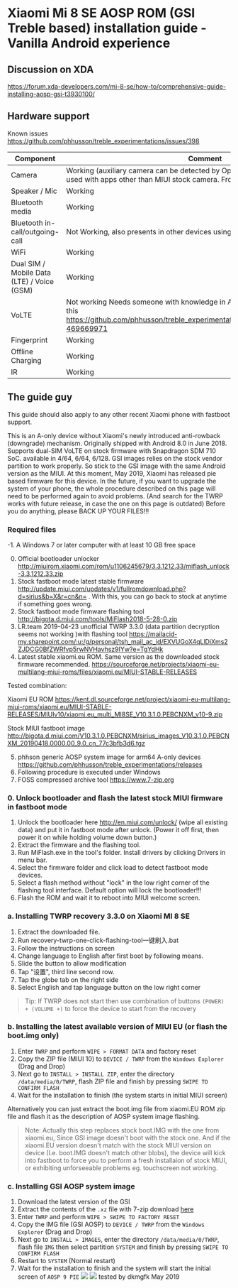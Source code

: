 # Xiaomi Mi 8 SE AOSP ROM (GSI Treble based) installation guide - Vanilla Android experience
## Discussion on XDA
https://forum.xda-developers.com/mi-8-se/how-to/comprehensive-guide-installing-aosp-gsi-t3930100/
## Hardware support

Known issues https://github.com/phhusson/treble_experimentations/issues/398

| Component                 |      Comment                                              |
|---------------------------|-----------------------------------------------------------|
| Camera                     | Working (auxiliary camera can be detected by Open Camera, however can't be used with apps other than MIUI stock camera. Front/rear flashlight working)                                                   |
| Speaker / Mic             | Working                                                   |
| Bluetooth media           | Working                                                   |
| Bluetooth in-call/outgoing-call         | Not Working, also presents in other devices using GSI                                              |
| WiFi                      | Working                                                   |
| Dual SIM / Mobile Data (LTE) / Voice (GSM)| Working                                                   |
| VoLTE                     | Not working Needs someone with knowledge in Android development working on this https://github.com/phhusson/treble_experimentations/issues/398#issuecomment-469669971                                             |
| Fingerprint               | Working                                                   |
| Offline Charging          | Working                                                    |
| IR             | Working                                                    |


## The guide guy
This guide should also apply to any other recent Xiaomi phone with fastboot support.

This is an A-only device without Xiaomi's newly introduced anti-rowback (downgrade) mechanism. Originally shipped with Android 8.0 in June 2018. Supports dual-SIM VoLTE on stock firmware with Snapdragon SDM 710 SoC. available in 4/64, 6/64, 6/128.
GSI images relies on the stock vendor partition to work properly. So stick to the GSI image with the same Android version as the MIUI. At this moment, May 2019, Xiaomi has released pie based firmware for this device.
In the future, if you want to upgrade the system of your phone, the whole procedure described on this page will need to be performed again to avoid problems. (And search for the TWRP works with future release, in case the one on this page is outdated)
Before you do anything, please BACK UP YOUR FILES!!!

### Required files
-1. A Windows 7 or later computer with at least 10 GB free space

0. Official bootloader unlocker http://miuirom.xiaomi.com/rom/u1106245679/3.3.1212.33/miflash_unlock-3.3.1212.33.zip
1. Stock fastboot mode latest stable firmware http://update.miui.com/updates/v1/fullromdownload.php?d=sirius&b=X&r=cn&n= . With this, you can go back to stock at anytime if something goes wrong.
2. Stock fastboot mode firmware flashing tool http://bigota.d.miui.com/tools/MiFlash2018-5-28-0.zip
3. LR.team 2019-04-23 unofficial TWRP 3.3.0 (data partition decryption seems not working )with flashing tool https://mailacid-my.sharepoint.com/:u:/g/personal/tsh_mail_ac_id/EXVUGoX4qLlDiXms2ZJDCG0BfZWRfvp5rwNVHavhsz9IYw?e=TgYdHk
4. Latest stable xiaomi.eu ROM. Same version as the downloaded stock firmware recommended. https://sourceforge.net/projects/xiaomi-eu-multilang-miui-roms/files/xiaomi.eu/MIUI-STABLE-RELEASES

Tested combination:

Xiaomi EU ROM
https://kent.dl.sourceforge.net/project/xiaomi-eu-multilang-miui-roms/xiaomi.eu/MIUI-STABLE-RELEASES/MIUIv10/xiaomi.eu_multi_MI8SE_V10.3.1.0.PEBCNXM_v10-9.zip 

Stock MIUI fastboot image 
http://bigota.d.miui.com/V10.3.1.0.PEBCNXM/sirius_images_V10.3.1.0.PEBCNXM_20190418.0000.00_9.0_cn_77c3bfb3d6.tgz

5. phhson generic AOSP system image for arm64 A-only devices https://github.com/phhusson/treble_experimentations/releases
6. Following procedure is executed under Windows
7. FOSS compressed archive tool https://www.7-zip.org
### 0. Unlock bootloader and flash the latest stock MIUI firmware in fastboot mode 
1. Unlock the bootloader here http://en.miui.com/unlock/ (wipe all existing data) and put it in fastboot mode after unlock. (Power it off first, then power it on while holding volume down button.)
2. Extract the firmware and the flashing tool.
3. Run MiFlash.exe in the tool's folder. Install drivers by clicking Drivers in menu bar.
4. Select the firmware folder and click load to detect fastboot mode devices.
5. Select a flash method without "lock" in the low right corner of the flashing tool interface. Default option will lock the bootloader!!!
6. Flash the ROM and wait it to reboot into MIUI welcome screen.
### a. Installing TWRP recovery 3.3.0 on Xiaomi MI 8 SE
1. Extract the downloaded file.
2. Run recovery-twrp-one-click-flashing-tool一键刷入.bat
3. Follow the instructions on screen
4. Change language to English after first boot by following means.
1. Slide the button to allow modification
2. Tap "设置", third line second row.
3. Tap the globe tab on the right side
4. Select English and tap language button on the low right corner

> Tip: If TWRP does not start then use combination of buttons `(POWER) + (VOLUME +)` to force the device to start from the recovery 

### b. Installing the latest available version of MIUI EU (or flash the boot.img only)
1. Enter `TWRP` and perform `WIPE > FORMAT DATA` and factory reset
2. Copy the ZIP file (MIUI 10) to `DEVICE / TWRP` from the `Windows Explorer` (Drag and Drop)
3. Next go to `INSTALL > INSTALL ZIP`, enter the directory `/data/media/0/TWRP`, flash ZIP file and finish by pressing `SWIPE TO CONFIRM FLASH`
4. Wait for the installation to finish (the system starts in initial MIUI screen)

Alternatively you can just extract the boot.img file from xiaomi.EU ROM zip file and flash it as the description of AOSP system image flashing.

> Note: Actually this step replaces stock boot.IMG with the one from xiaomi.eu, Since GSI image doesn't boot with the stock one. And if the xiaomi.EU version doesn't match with the stock MIUI version on device (I.e. boot.IMG doesn't match other blobs), the device will kick into fastboot to force you to perform a fresh installaion of stock MIUI, or exhibiting unforseeable problems eg. touchscreen not working.

### c. Installing GSI AOSP system image
1. Download the latest version of the GSI
2. Extract the contents of the `.xz` file with 7-zip download [here](https://www.7-zip.org/) 
3. Enter `TWRP` and perform `WIPE > SWIPE TO FACTORY RESET`
4. Copy the IMG file (GSI AOSP) to `DEVICE / TWRP` from the `Windows Explorer` (Drag and Drop)
5. Next go to `INSTALL > IMAGES`, enter the directory `/data/media/0/TWRP`, flash file `IMG` then select partition `SYSTEM` and finish by pressing `SWIPE TO CONFIRM FLASH`
6. Restart to `SYSTEM` (Normal restart)
7. Wait for the installation to finish and the system will start the initial screen of `AOSP 9 PIE`
![](https://user-images.githubusercontent.com/47562939/57715499-7cfcbe80-76a9-11e9-9ad3-9d8ae7095dfd.png)
![](https://user-images.githubusercontent.com/47562939/57715509-8423cc80-76a9-11e9-97d1-783fe5bcc5a9.png)
tested by dkmgfk May 2019 